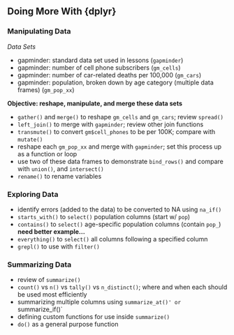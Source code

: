 ## Doing More With {dplyr}

### Manipulating Data

*Data Sets*

- gapminder: standard data set used in lessons (`gapminder`)  
- gapminder: number of cell phone subscribers (`gm_cells`)  
- gapminder: number of car-related deaths per 100,000 (`gm_cars`)  
- gapminder: population, broken down by age category (multiple data frames) (`gm_pop_xx`)  

**Objective: reshape, manipulate, and merge these data sets**

- `gather()` and `merge()` to reshape `gm_cells` and `gm_cars`; review `spread()`  
- `left_join()` to merge with `gapminder`; review other join functions  
- `transmute()` to convert `gm$cell_phones` to be per 100K; compare with `mutate()`  
- reshape each `gm_pop_xx` and merge with `gapminder`; set this process up as a function or loop  
- use two of these data frames to demonstrate `bind_rows()` and compare with `union()`, and `intersect()`  
- `rename()` to rename variables  

### Exploring Data

- identify errors (added to the data) to be converted to NA using `na_if()`  
- `starts_with()` to `select()` population columns (start w/ `pop`)  
- `contains()` to `select()` age-specific population columns (contain `pop_`) **need better example...**  
- `everything()` to `select()` all columns following a specified column  
- `grepl()` to use with `filter()`  

### Summarizing Data

- review of `summarize()`  
- `count()` vs `n()` vs `tally()` vs `n_distinct()`; where and when each should be used most efficiently  
- summarizing multiple columns using `summarize_at()' or `summarize_if()`  
- defining custom functions for use inside `summarize()`  
- `do()` as a general purpose function